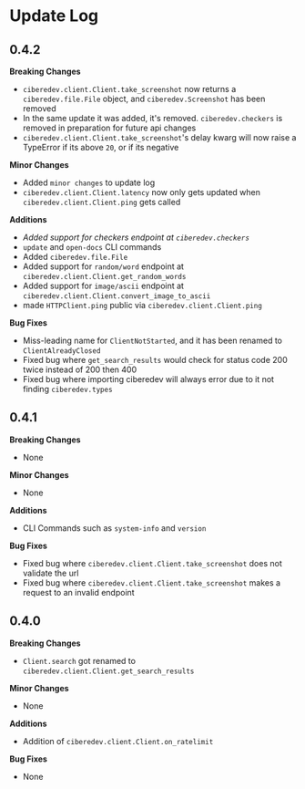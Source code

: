 # Update Log

## 0.4.2

**Breaking Changes**

- `ciberedev.client.Client.take_screenshot` now returns a `ciberedev.file.File` object, and `ciberedev.Screenshot` has been removed
- In the same update it was added, it's removed. `ciberedev.checkers` is removed in preparation for future api changes
- `ciberedev.client.Client.take_screenshot`'s delay kwarg will now raise a TypeError if its above `20`, or if its negative

**Minor Changes**

- Added `minor changes` to update log
- `ciberedev.client.Client.latency` now only gets updated when `ciberedev.client.Client.ping` gets called

**Additions**

- _Added support for checkers endpoint at `ciberedev.checkers`_
- `update` and `open-docs` CLI commands
- Added `ciberedev.file.File`
- Added support for `random/word` endpoint at `ciberedev.client.Client.get_random_words`
- Added support for `image/ascii` endpoint at `ciberedev.client.Client.convert_image_to_ascii`
- made `HTTPClient.ping` public via `ciberedev.client.Client.ping`

**Bug Fixes**

- Miss-leading name for `ClientNotStarted`, and it has been renamed to `ClientAlreadyClosed`
- Fixed bug where `get_search_results` would check for status code 200 twice instead of 200 then 400
- Fixed bug where importing ciberedev will always error due to it not finding `ciberedev.types`

## 0.4.1

**Breaking Changes**

- None

**Minor Changes**

- None

**Additions**

- CLI Commands such as `system-info` and `version`

**Bug Fixes**

- Fixed bug where `ciberedev.client.Client.take_screenshot` does not validate the url
- Fixed bug where `ciberedev.client.Client.take_screenshot` makes a request to an invalid endpoint

## 0.4.0

**Breaking Changes**

- `Client.search` got renamed to `ciberedev.client.Client.get_search_results`

**Minor Changes**

- None

**Additions**

- Addition of `ciberedev.client.Client.on_ratelimit`

**Bug Fixes**

- None
